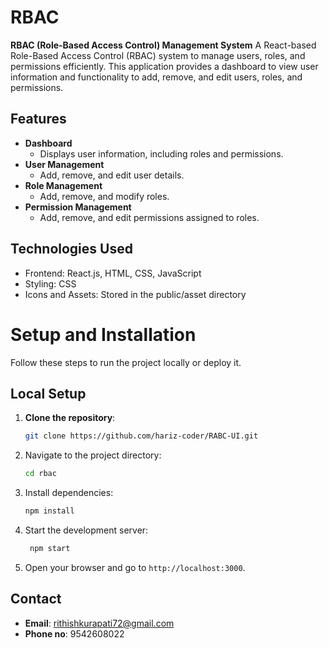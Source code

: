 # RBAC

**RBAC (Role-Based Access Control) Management System**
        A React-based Role-Based Access Control (RBAC) system to manage users, roles, and permissions efficiently. This application provides a dashboard to view user information and functionality to add, remove, and edit users, roles, and permissions.
## Features

- **Dashboard**
  - Displays user information, including roles and permissions.
- **User Management**
  - Add, remove, and edit user details.
- **Role Management**
  - Add, remove, and modify roles.
- **Permission Management**
  - Add, remove, and edit permissions assigned to roles.

## Technologies Used
- Frontend: React.js, HTML, CSS, JavaScript
- Styling: CSS
- Icons and Assets: Stored in the public/asset directory

# **Setup and Installation**
Follow these steps to run the project locally or deploy it.

## Local Setup
1. **Clone the repository**:
   ```bash
   git clone https://github.com/hariz-coder/RABC-UI.git
2. Navigate to the project directory:
   ```bash
   cd rbac
3. Install dependencies:
   ```bash 
   npm install
4. Start the development server:
   ```bash
    npm start
5. Open your browser and go to ```http://localhost:3000```.


## Contact

- **Email**: [rithishkurapati72@gmail.com](mailto:rithishkurapati72@gmail.com)
- **Phone no**: 9542608022
